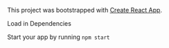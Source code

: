 This project was bootstrapped with [Create React App](https://github.com/facebookincubator/create-react-app).

Load in Dependencies

Start your app by running `npm start`


